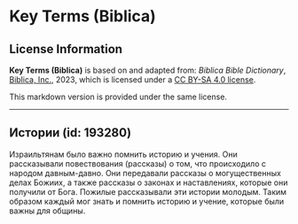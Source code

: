 # Key Terms (Biblica)

## License Information

**Key Terms (Biblica)** is based on and adapted from: _Biblica Bible Dictionary_, [Biblica, Inc.](https://www.biblica.com/), 2023, which is licensed under a [CC BY-SA 4.0 license](https://creativecommons.org/licenses/by-sa/4.0/legalcode.en).

This markdown version is provided under the same license.



--------------------------------

## Истории (id: 193280)

Израильтянам было важно помнить историю и учения. Они рассказывали повествования (рассказы) о том, что происходило с народом давным\-давно. Они передавали рассказы о могущественных делах Божиих, а также рассказы о законах и наставлениях, которые они получили от Бога. Пожилые рассказывали эти истории молодым. Таким образом каждый мог знать и помнить историю и учение, которые были важны для общины.



